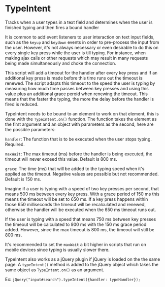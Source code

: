 TypeIntent
==========

Tracks when a user types in a text field and determines when the user is finished typing and then fires a bound handler

It is common to add event listeners to user interaction on text input fields, such as the `keyup` and `keydown` events in order to pre-process the input from the user. However, it's not always necessary or even desirable to do this on every single key press while the user is till typing. For instance, when making ajax calls or other requests which may result in many requests being made simultaneously and choke the connection.

This script will add a timeout for the handler after every key press and if an additional key press is made before this time runs out the timeout is renewed. The script adapts this timeout to the speed the user is typing by measuring how much time passes between key presses and using this value plus an additional grace peroid when renewing the timeout.
This means that the faster the typing, the more the delay before the handler is fired is reduced.


TypeIntent needs to be bound to an element to work on that element, this is done with the `TypeIntent.on()` function. The function takes the element as the first argument and an object with parameters as the second, here are the possible parameters:

`handler`: The function that is to be executed when the user stops typing. Required.

`maxWait`: The max timeout (ms) before the handler is being executed, the timeout will never exceed this value. Default is 800 ms.

`grace`: The time (ms) that will be added to the typing speed when it's applied as the timeout. Negative values are possible but not recommended. Default is 150 ms.


Imagine if a user is typing with a speed of two key presses per second, that means 500 ms between every key press. With a grace period of 150 ms this means the timeout will be set to 650 ms. If a key press happens within those 650 milliseconds the timeout will be recalculated and renewed, otherwise the handler will be executed when the 650 ms timeout runs out.

If the user is typing with a speed that means 750 ms between key presses the timeout will be calculated to 900 ms with the 150 ms grace period added. However, since the max timeout is 800 ms, the timeout will still be 800 ms.

It's recommended to set the `maxWait` a bit higher in scripts that run on mobile devices since typing is usually slower there.


TypeIntent also works as a jQuery plugin if jQuery is loaded on the the same page. A `typeIntent()` method is added to the jQuery object which takes the same object as `TypeIntent.on()` as an argument.

Ex: `jQuery("input#search").typeIntent({handler: typeHandler});`

